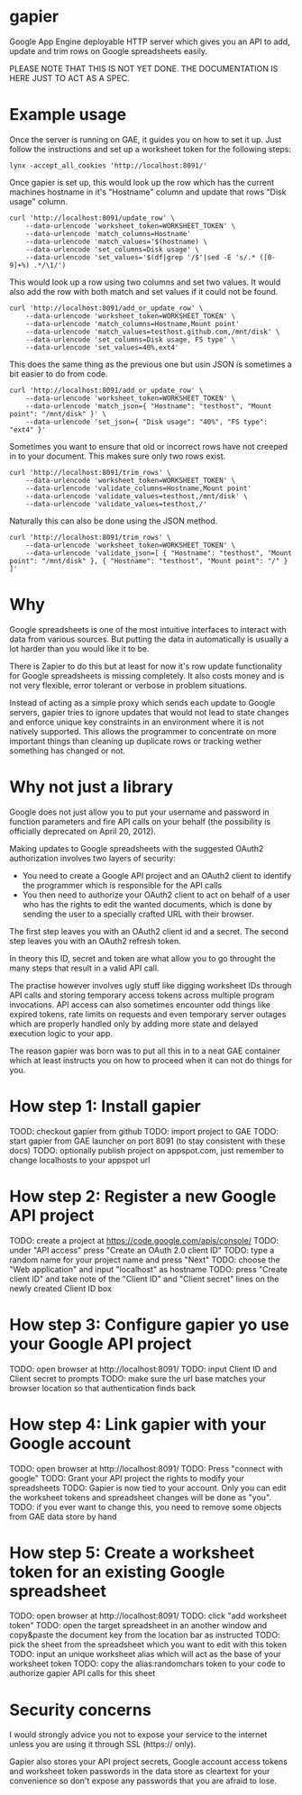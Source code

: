 gapier
======

Google App Engine deployable HTTP server which gives you an API to add, update and trim rows on Google spreadsheets easily.

PLEASE NOTE THAT THIS IS NOT YET DONE. THE DOCUMENTATION IS HERE JUST TO ACT AS A SPEC.

# Example usage

Once the server is running on GAE, it guides you on how to set it up. Just follow the instructions and set up a worksheet token for the following steps:

    lynx -accept_all_cookies 'http://localhost:8091/'

Once gapier is set up, this would look up the row which has the current machines hostname in it's "Hostname" column and update that rows "Disk usage" column.

    curl 'http://localhost:8091/update_row' \
        --data-urlencode 'worksheet_token=WORKSHEET_TOKEN' \
        --data-urlencode 'match_columns=Hostname'
        --data-urlencode 'match_values='$(hostname) \
        --data-urlencode 'set_columns=Disk usage' \
        --data-urlencode 'set_values='$(df|grep '/$'|sed -E 's/.* ([0-9]+%) .*/\1/')

This would look up a row using two columns and set two values. It would also add the row with both match and set values if it could not be found.

    curl 'http://localhost:8091/add_or_update_row' \
        --data-urlencode 'worksheet_token=WORKSHEET_TOKEN' \
        --data-urlencode 'match_columns=Hostname,Mount point'
        --data-urlencode 'match_values=testhost.github.com,/mnt/disk' \
        --data-urlencode 'set_columns=Disk usage, FS type' \
        --data-urlencode 'set_values=40%,ext4'

This does the same thing as the previous one but usin JSON is sometimes a bit easier to do from code.

    curl 'http://localhost:8091/add_or_update_row' \
        --data-urlencode 'worksheet_token=WORKSHEET_TOKEN' \
        --data-urlencode 'match_json={ "Hostname": "testhost", "Mount point": "/mnt/disk" }' \
        --data-urlencode 'set_json={ "Disk usage": "40%", "FS type": "ext4" }'

Sometimes you want to ensure that old or incorrect rows have not creeped in to your document. This makes sure only two rows exist.

    curl 'http://localhost:8091/trim_rows' \
        --data-urlencode 'worksheet_token=WORKSHEET_TOKEN' \
        --data-urlencode 'validate_columns=Hostname,Mount point'
        --data-urlencode 'validate_values=testhost,/mnt/disk' \
        --data-urlencode 'validate_values=testhost,/'

Naturally this can also be done using the JSON method.

    curl 'http://localhost:8091/trim_rows' \
        --data-urlencode 'worksheet_token=WORKSHEET_TOKEN' \
        --data-urlencode 'validate_json=[ { "Hostname": "testhost", "Mount point": "/mnt/disk" }, { "Hostname": "testhost", "Mount point": "/" } ]'

# Why

Google spreadsheets is one of the most intuitive interfaces to interact with data from various sources. But putting the data in automatically is usually a lot harder than you would like it to be.

There is Zapier to do this but at least for now it's row update functionality for Google spreadsheets is missing completely. It also costs money and is not very flexible, error tolerant or verbose in problem situations.

Instead of acting as a simple proxy which sends each update to Google servers, gapier tries to ignore updates that would not lead to state changes and enforce unique key constraints in an environment where it is not natively supported. This allows the programmer to concentrate on more important things than cleaning up duplicate rows or tracking wether something has changed or not.

# Why not just a library

Google does not just allow you to put your username and password in function parameters and fire API calls on your behalf (the possibility is officially deprecated on April 20, 2012).

Making updates to Google spreadsheets with the suggested OAuth2 authorization involves two layers of security:

* You need to create a Google API project and an OAuth2 client to identify the programmer which is responsible for the API calls
* You then need to authorize your OAuth2 client to act on behalf of a user who has the rights to edit the wanted documents, which is done by sending the user to a specially crafted URL with their browser.

The first step leaves you with an OAuth2 client id and a secret. The second step leaves you with an OAuth2 refresh token.

In theory this ID, secret and token are what allow you to go throught the many steps that result in a valid API call.

The practise however involves ugly stuff like digging worksheet IDs through API calls and storing temporary access tokens across multiple program invocations. API access can also sometimes encounter odd things like expired tokens, rate limits on requests and even temporary server outages which are properly handled only by adding more state and delayed execution logic to your app.

The reason gapier was born was to put all this in to a neat GAE container which at least instructs you on how to proceed when it can not do things for you.


# How step 1: Install gapier

TOOD: checkout gapier from github
TODO: import project to GAE
TODO: start gapier from GAE launcher on port 8091 (to stay consistent with these docs)
TODO: optionally publish project on appspot.com, just remember to change localhosts to your appspot url

# How step 2: Register a new Google API project

TODO: create a project at https://code.google.com/apis/console/
TODO: under "API access" press "Create an OAuth 2.0 client ID"
TODO: type a random name for your project name and press "Next"
TODO: choose the "Web application" and input "localhost" as hostname
TODO: press "Create client ID" and take note of the "Client ID" and "Client secret" lines on the newly created Client ID box

# How step 3: Configure gapier yo use your Google API project

TODO: open browser at http://localhost:8091/
TODO: input Client ID and Client secret to prompts
TODO: make sure the url base matches your browser location so that authentication finds back

# How step 4: Link gapier with your Google account

TODO: open browser at http://localhost:8091/
TODO: Press "connect with google"
TODO: Grant your API project the rights to modify your spreadsheets
TODO: Gapier is now tied to your account. Only you can edit the worksheet tokens and spreadsheet changes will be done as "you".
TODO: if you ever want to change this, you need to remove some objects from GAE data store by hand

# How step 5: Create a worksheet token for an existing Google spreadsheet

TODO: open browser at http://localhost:8091/
TODO: click "add worksheet token"
TODO: open the target spreadsheet in an another window and copy&paste the document key from the location bar as instructed
TODO: pick the sheet from the spreadsheet which you want to edit with this token
TODO: input an unique worksheet alias which will act as the base of your worksheet token
TODO: copy the alias:randomchars token to your code to authorize gapier API calls for this sheet

# Security concerns

I would strongly advice you not to expose your service to the internet unless you are using it through SSL (https:// only).
 
Gapier also stores your API project secrets, Google account access tokens and worksheet token passwords in the data store as cleartext for your convenience so don't expose any passwords that you are afraid to lose.
